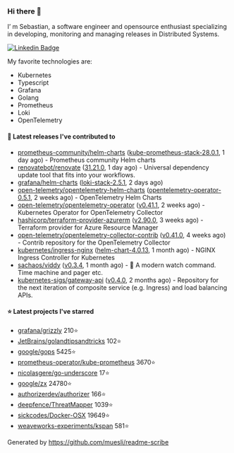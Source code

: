 ### Hi there 👋

I’ m Sebastian, a software engineer and opensource enthusiast specializing in developing, monitoring and managing releases in Distributed Systems.

[![Linkedin Badge](https://img.shields.io/badge/-LinkedIn-blue?style=flat&logo=Linkedin&logoColor=white&link=https://www.linkedin.com/in/sebastian-poxhofer/)](https://www.linkedin.com/in/sebastian-poxhofer/)

My favorite technologies are:
 - Kubernetes
 - Typescript
 - Grafana
 - Golang
 - Prometheus
 - Loki
 - OpenTelemetry




#### 🚀 Latest releases I've contributed to

- [prometheus-community/helm-charts](https://github.com/prometheus-community/helm-charts) ([kube-prometheus-stack-28.0.1](https://github.com/prometheus-community/helm-charts/releases/tag/kube-prometheus-stack-28.0.1), 1 day ago) - Prometheus community Helm charts
- [renovatebot/renovate](https://github.com/renovatebot/renovate) ([31.21.0](https://github.com/renovatebot/renovate/releases/tag/31.21.0), 1 day ago) - Universal dependency update tool that fits into your workflows.
- [grafana/helm-charts](https://github.com/grafana/helm-charts) ([loki-stack-2.5.1](https://github.com/grafana/helm-charts/releases/tag/loki-stack-2.5.1), 2 days ago)
- [open-telemetry/opentelemetry-helm-charts](https://github.com/open-telemetry/opentelemetry-helm-charts) ([opentelemetry-operator-0.5.1](https://github.com/open-telemetry/opentelemetry-helm-charts/releases/tag/opentelemetry-operator-0.5.1), 2 weeks ago) - OpenTelemetry Helm Charts
- [open-telemetry/opentelemetry-operator](https://github.com/open-telemetry/opentelemetry-operator) ([v0.41.1](https://github.com/open-telemetry/opentelemetry-operator/releases/tag/v0.41.1), 2 weeks ago) - Kubernetes Operator for OpenTelemetry Collector
- [hashicorp/terraform-provider-azurerm](https://github.com/hashicorp/terraform-provider-azurerm) ([v2.90.0](https://github.com/hashicorp/terraform-provider-azurerm/releases/tag/v2.90.0), 3 weeks ago) - Terraform provider for Azure Resource Manager
- [open-telemetry/opentelemetry-collector-contrib](https://github.com/open-telemetry/opentelemetry-collector-contrib) ([v0.41.0](https://github.com/open-telemetry/opentelemetry-collector-contrib/releases/tag/v0.41.0), 4 weeks ago) - Contrib repository for the OpenTelemetry Collector
- [kubernetes/ingress-nginx](https://github.com/kubernetes/ingress-nginx) ([helm-chart-4.0.13](https://github.com/kubernetes/ingress-nginx/releases/tag/helm-chart-4.0.13), 1 month ago) - NGINX Ingress Controller for Kubernetes
- [sachaos/viddy](https://github.com/sachaos/viddy) ([v0.3.4](https://github.com/sachaos/viddy/releases/tag/v0.3.4), 1 month ago) - 👀 A modern watch command. Time machine and pager etc.
- [kubernetes-sigs/gateway-api](https://github.com/kubernetes-sigs/gateway-api) ([v0.4.0](https://github.com/kubernetes-sigs/gateway-api/releases/tag/v0.4.0), 2 months ago) - Repository for the next iteration of composite service (e.g. Ingress) and load balancing APIs.

#### ⭐ Latest projects I've starred

- [grafana/grizzly](https://github.com/grafana/grizzly}) 210⭐
- [JetBrains/golandtipsandtricks](https://github.com/JetBrains/golandtipsandtricks}) 102⭐
- [google/gops](https://github.com/google/gops}) 5425⭐
- [prometheus-operator/kube-prometheus](https://github.com/prometheus-operator/kube-prometheus}) 3670⭐
- [nicolasgere/go-underscore](https://github.com/nicolasgere/go-underscore}) 17⭐
- [google/zx](https://github.com/google/zx}) 24780⭐
- [authorizerdev/authorizer](https://github.com/authorizerdev/authorizer}) 166⭐
- [deepfence/ThreatMapper](https://github.com/deepfence/ThreatMapper}) 1039⭐
- [sickcodes/Docker-OSX](https://github.com/sickcodes/Docker-OSX}) 19649⭐
- [weaveworks-experiments/kspan](https://github.com/weaveworks-experiments/kspan}) 581⭐



Generated by https://github.com/muesli/readme-scribe
